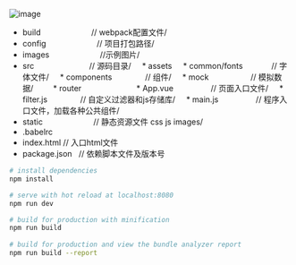  ![image](https://github.com/wl001/vue2-elm/blob/master/images/elm.gif)
 
 * build                        // webpack配置文件/
 * config                       // 项目打包路径/
 * images                       //示例图片/
 * src                          // 源码目录/
     * assets
     * common/fonts             // 字体文件/
     * components               // 组件/
     * mock                     // 模拟数据/
     
     * router                     
     * App.vue                  // 页面入口文件/
     * filter.js                // 自定义过滤器和js存储库/
     * main.js                  // 程序入口文件，加载各种公共组件/
 * static                       // 静态资源文件 css js images/
 * .babelrc
 * index.html                   // 入口html文件
 * package.json                 // 依赖脚本文件及版本号
                           





``` bash
# install dependencies
npm install

# serve with hot reload at localhost:8080
npm run dev

# build for production with minification
npm run build
 
# build for production and view the bundle analyzer report
npm run build --report
```
